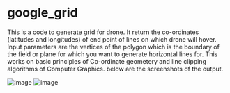 # google_grid
This is a code to generate grid for drone.
It return the co-ordinates (latitudes and longitudes) of end point of lines on which drone will hover. 
Input parameters are the vertices of the polygon which is the boundary of the field or plane for which you want to generate horizontal lines for.
This works on basic principles of Co-ordinate geometery and line clipping algorithms of Computer Graphics.
below are the screenshots of the output.




![image](https://github.com/user-attachments/assets/2522f58a-bba2-46ef-9fe3-cd1b95e61984)
![image](https://github.com/user-attachments/assets/049ec32c-bc1c-4e83-bf54-3df3b7f5bde4)
